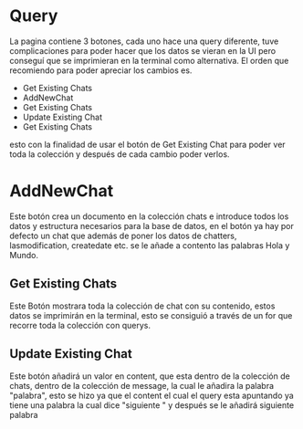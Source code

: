 # Query 

La pagina contiene 3 botones, cada uno hace una query diferente, tuve complicaciones para poder hacer que los datos se vieran en la UI pero conseguí que se imprimieran en la terminal como alternativa.
El orden que recomiendo para poder apreciar los cambios es.

 - Get Existing Chats
 - AddNewChat
 - Get Existing Chats
 - Update Existing Chat
 - Get Existing Chats

esto con la finalidad de usar el botón de Get Existing Chat para poder ver toda la colección y después de cada cambio poder verlos.

# AddNewChat

Este botón crea un documento en la colección chats e introduce todos los datos y estructura necesarios para la base de datos, en el botón ya hay por defecto un chat que además de poner los datos de chatters, lasmodification, createdate etc. se le añade a contento las palabras Hola y Mundo. 

## Get Existing Chats

Este Botón mostrara toda la colección de chat con su contenido, estos datos se imprimirán en la terminal, esto se consiguió a través de un for que recorre toda la colección con querys.

## Update Existing Chat

Este botón añadirá un valor en content, que esta dentro de la colección de chats, dentro de la colección de message, la cual le añadira la palabra "palabra", esto se hizo ya que el content el cual el query esta apuntando ya tiene una palabra la cual dice "siguiente " y después se le añadirá siguiente palabra 

